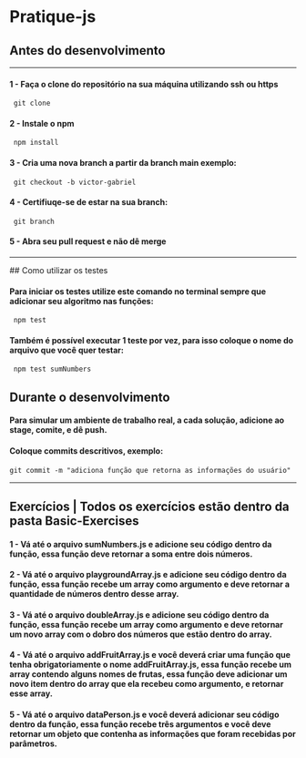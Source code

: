# Pratique-js

## Antes do desenvolvimento
<hr/>

#### 1 - Faça o clone do repositório na sua máquina utilizando ssh ou https
```shell
 git clone
```

#### 2 - Instale o npm 
```shell
 npm install
```
#### 3 - Cria uma nova branch a partir da branch main exemplo:
```shell
 git checkout -b victor-gabriel
```
#### 4 - Certifiuqe-se de estar na sua branch:
```shell
 git branch
```

#### 5 - Abra seu pull request e não dê merge
<hr/>
## Como utilizar os testes

#### Para iniciar os testes utilize este comando no terminal sempre que adicionar seu algoritmo nas funções:

```shell
 npm test
```

#### Também é possível executar 1 teste por vez, para isso coloque o nome do arquivo que você quer testar:
```shell
 npm test sumNumbers
```

## Durante o desenvolvimento

#### Para simular um ambiente de trabalho real, a cada solução, adicione ao stage, comite, e dê push.
#### Coloque commits descritivos, exemplo: 
```shell
git commit -m "adiciona função que retorna as informações do usuário"
```
<hr/>

## Exercícios | Todos os exercícios estão dentro da pasta Basic-Exercises

#### 1 - Vá até o arquivo sumNumbers.js e adicione seu código dentro da função, essa função deve retornar a soma entre dois números.

#### 2 - Vá até o arquivo playgroundArray.js e adicione seu código dentro da função, essa função recebe um array como argumento e deve retornar a quantidade de números dentro desse array.

#### 3 - Vá até o arquivo doubleArray.js e adicione seu código dentro da função, essa função recebe um array como argumento e deve retornar um novo array com o dobro dos números que estão dentro do array.

#### 4 - Vá até o arquivo addFruitArray.js e você deverá criar uma função que tenha obrigatoriamente o nome addFruitArray.js, essa função recebe um array contendo alguns nomes de frutas, essa função deve adicionar um novo item dentro do array que ela recebeu como argumento, e retornar esse array.

#### 5 - Vá até o arquivo dataPerson.js e você deverá adicionar seu código dentro da função, essa função recebe três argumentos e você deve retornar um objeto que contenha as informações que foram recebidas por parâmetros.
